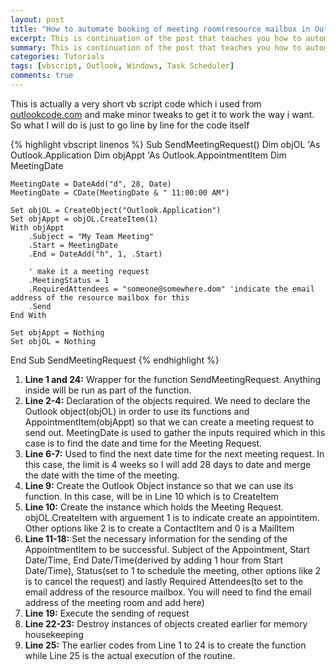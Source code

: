 ```yaml
---
layout: post
title: "How to automate booking of meeting room(resource mailbox in Outlook): VBScript code explanation"
excerpt: This is continuation of the post that teaches you how to automate a booking of resource (e.g. Meeting Room) which is via a resource MailBox in Outlook (Exchange) where I explain in depth the VBscript code.
summary: This is continuation of the post that teaches you how to automate a booking of resource (e.g. Meeting Room) which is via a resource MailBox in Outlook (Exchange) where I explain in depth the VBscript code.
categories: Tutorials
tags: [vbscript, Outlook, Windows, Task Scheduler]
comments: true
---
```


This is actually a very short vb script code which i used from [outlookcode.com](http://www.outlookcode.com/codedetail.aspx?id=88) and make minor tweaks to get it to work the way i want. So what I will do is just to go line by line for the code itself

{% highlight vbscript linenos %}
Sub SendMeetingRequest()
	Dim objOL   'As Outlook.Application
	Dim objAppt 'As Outlook.AppointmentItem
	Dim MeetingDate

	MeetingDate = DateAdd("d", 28, Date)
	MeetingDate = CDate(MeetingDate & " 11:00:00 AM")

	Set objOL = CreateObject("Outlook.Application")
	Set objAppt = objOL.CreateItem(1)
	With objAppt
		.Subject = "My Team Meeting"
		.Start = MeetingDate
		.End = DateAdd("h", 1, .Start)
         
		' make it a meeting request
		.MeetingStatus = 1
		.RequiredAttendees = "someone@somewhere.dom" 'indicate the email address of the resource mailbox for this
		.Send
	End With
     
	Set objAppt = Nothing
	Set objOL = Nothing
End Sub
SendMeetingRequest
{% endhighlight %}

1. **Line 1 and 24:** Wrapper for the function SendMeetingRequest. Anything inside will be run as part of the function.
2. **Line 2-4:** Declaration of the objects required. We need to declare the Outlook object(objOL) in order to use its functions and AppointmentItem(objAppt) so that we can create a meeting request to send out. MeetingDate is used to gather the inputs required which in this case is to find the date and time for the Meeting Request.
3. **Line 6-7:** Used to find the next date time for the next meeting request. In this case, the limit is 4 weeks so I will add 28 days to date and merge the date with the time of the meeting.
4. **Line 9:** Create the Outlook Object instance so that we can use its function. In this case, will be in Line 10 which is to CreateItem
5. **Line 10:** Create the instance which holds the Meeting Request. objOL.CreateItem with arguement 1 is to indicate create an appointitem. Other options like 2 is to create a ContactItem and 0 is a MailItem
6. **Line 11-18:** Set the necessary information for the sending of the AppointmentItem to be successful. Subject of the Appointment, Start Date/Time, End Date/Time(derived by adding 1 hour from Start Date/Time), Status(set to 1 to schedule the meeting, other options like 2 is to cancel the request) and lastly Required Attendees(to set to the email address of the resource mailbox. You will need to find the email address of the meeting room and add here)
7. **Line 19:** Execute the sending of request
8. **Line 22-23:** Destroy instances of objects created earlier for memory housekeeping
9. **Line 25:** The earlier codes from Line 1 to 24 is to create the function while Line 25 is the actual execution of the routine.

